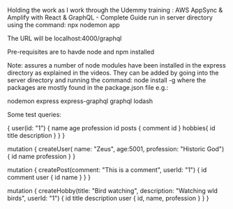 Holding the work as I work through the Udemmy training : AWS AppSync & Amplify with React & GraphQL - Complete Guide
run in server directory using the command: npx nodemon app

The URL will be localhost:4000/graphql

Pre-requisites are to havde node and npm installed

Note: assures a number of node modules have been installed in the express directory as explained in the videos. They can be added by going into the server directory and running the command: node install <package> -g
where the packages are mostly found in the package.json file e.g.:

nodemon
express
express-graphql
graphql
lodash


Some test queries:


{
  user(id: "1") {
    name
    age
    profession
    id
    posts {
      comment
      id
    }
    hobbies{
      id
      title
      description
    }
  }
}


mutation { 
  createUser(
    name: "Zeus",
    age:5001,
    profession: "Historic God")
  {
  id
  name
  profession
  }
}


mutation {
  createPost(comment: "This is a comment", userId: "1") {
    id
    comment
    user {
      id
      name
    }
  }
}


mutation {
  createHobby(title: "Bird watching", 
    description: "Watching wld birds",
    userId: "1") {
    id
    title
    description
    user {
      id,
      name,
      profession
    }
  }
}




